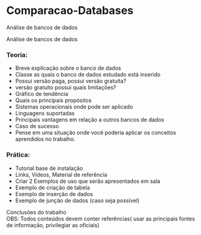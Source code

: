 # Comparacao-Databases
Análise de bancos de dados 

Análise de bancos de dados 

### Teoria:
  * Breve explicação sobre o banco de dados<br>
  * Classe as quais o banco de dados estudado está inserido<br>
  * Possui versão paga, possui versão gratuita?<br>
  * versão gratuito possui quais limitações?<br>
  * Gráfico de tendência<br>
  * Quais os principais propósitos<br>
  * Sistemas operacionais onde pode ser aplicado<br>
  * Linguagens suportadas <br>
  * Principais vantagens em relação a outros bancos de dados<br>
  * Caso de sucesso<br>
  * Pense em uma situação onde você poderia aplicar os conceitos aprendidos no trabalho.<br>
### Prática:<br>
  * Tutorial base de instalação<br>
  * Links, Vídeos, Material de referência <br>
  * Criar 2 Exemplos de uso que serão apresentados em sala<br>
  * Exemplo de criação de tabela<br>
  * Exemplo de inserção de dados<br>
  * Exemplo de junção de dados  (caso seja possível) <br>
  
Conclusões do trabalho <br>
OBS: Todos conteúdos devem conter referências( usar as principais fontes de informação, privilegiar as oficiais)



